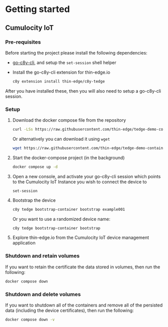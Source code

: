 # Getting started

## Cumulocity IoT

### Pre-requisites

Before starting the project please install the following dependencies:

* [go-c8y-cli](https://goc8ycli.netlify.app/), and setup the `set-session` shell helper
* Install the go-c8y-cli extension for thin-edge.io

    ```sh
    c8y extension install thin-edge/c8y-tedge
    ```

After you have installed these, then you will also need to setup a go-c8y-cli session.

### Setup

1. Download the docker compose file from the repository

    ```sh
    curl -LSs https://raw.githubusercontent.com/thin-edge/tedge-demo-container/main/demos/docker-compose/tedge/docker-compose.yaml > docker-compose.yaml
    ```

    Or alternatively you can download it using `wget`

    ```sh
    wget https://raw.githubusercontent.com/thin-edge/tedge-demo-container/main/demos/docker-compose/tedge/docker-compose.yaml
    ```

2. Start the docker-compose project (in the background)

    ```sh
    docker compose up -d
    ```

3. Open a new console, and activate your go-c8y-cli session which points to the Cumulocity IoT Instance you wish to connect the device to

    ```
    set-session
    ```

4. Bootstrap the device

    ```sh
    c8y tedge bootstrap-container bootstrap example001
    ```

    Or you want to use a randomized device name:

    ```sh
    c8y tedge bootstrap-container bootstrap
    ```

5. Explore thin-edge.io from the Cumulocity IoT device management application


### Shutdown and retain volumes

If you want to retain the certificate the data stored in volumes, then run the following:

```sh
docker compose down
```

### Shutdown and delete volumes

If you want to shutdown all of the containers and remove all of the persisted data (including the device certificates), then run the following:

```sh
docker compose down -v
```
